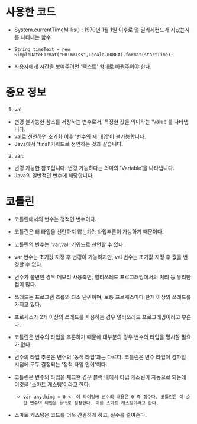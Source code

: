 # 사용한 코드

- System.currentTimeMillis() : 1970년 1월 1일 이후로 몇 밀리세컨드가 지났는지 를 나타내는 함수

- ```
  String timeText = new SimpleDateFormat("HH:mm:ss",Locale.KOREA).format(startTime);
  ```

- 사용자에게 시간을 보여주려면 '텍스트' 형태로 바꿔주어야 한다.



# 중요 정보

1. val:

- 변경 불가능한 참조를 저장하는 변수로서, 특정한 값을 의미하는 'Value'를 나타냅니다.
- val로 선언하면 초기화 이후 '변수의 재 대입'이 불가능합니다.
- Java에서 'final'키워드로 선언하는 것과 같습니다.

2. var:

- 변경 가능한 참조입니다. 변경 가능하다는 의미의 'Variable'을 나타냅니다.
- Java의 일반적인 변수에 해당합니다.

# 코틀린

- 코틀린에서의 변수는 정적인 변수이다.

- 코틀린은 왜 타입을 선언하지 않는가?: 타입추론이 가능하기 때문이다.

- 코틀린의 변수는 'var,val' 키워드로 선언할 수 있다.

- var 변수는 초기값 지정 후 변경이 가능하지만, val 변수는 초기값 지정 후 값을 변경할 수 없다.

- 변수가 불변인 경우 메모리 사용측면, 멀티쓰레드 프로그래밍에서의 처리 등 유리한 점이 많다.

- 쓰레드는 프로그램 흐름의 최소 단위이며, 보통 프로세스마다 한개 이상의 쓰레드를 가지고 있다.

- 프로세스가 2개 이상의 쓰레드를 사용하는 경우 멀티쓰레드 프로그래밍이라고 부른다.

- 코틀린은 변수의 타입을 추론하기 때문에 대부분의 경우 변수의 타입을 명시할 필요가 없다.

- 변수의 타입 추론은 변수의 '동적 타입'과는 다르다. 코틀린은 변수 타입이 컴파일 시점에 모두 결정되는 '정적 타입 언어'이다.

- 코틀린은 변수의 타입을 체크한 경우 블럭 내에서 타입 캐스팅이 자동으로 되는데 이것을 '스마트 캐스팅'이라고 한다.

  - ```
    var anything = 0 <- 이 타이밍에 변수의 내용은 0 즉 정수다. 코틀린은 이 순간 변수의 타입을 int로 설정한다. 이를 스마트 캐스팅이라고 한다.
    ```

- 스마트 캐스팅은 코드를 더욱 간결하게 하고, 실수를 줄여준다.